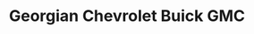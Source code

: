---
title: "Georgian Chevrolet Buick GMC"
url: /barrie/georgian-chevrolet-buick-gmc/
shop: Autohaus
---
